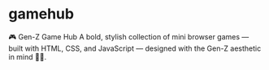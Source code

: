 # gamehub
🎮 Gen-Z Game Hub A bold, stylish collection of mini browser games — built with HTML, CSS, and JavaScript — designed with the Gen-Z aesthetic in mind 🧢💥.
